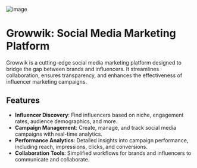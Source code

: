 ![image](https://github.com/user-attachments/assets/7199d8ce-f150-4858-8fd3-b4a479610121)


# Growwik: Social Media Marketing Platform

Growwik is a cutting-edge social media marketing platform designed to bridge the gap between brands and influencers. It streamlines collaboration, ensures transparency, and enhances the effectiveness of influencer marketing campaigns.

## Features

- **Influencer Discovery**: Find influencers based on niche, engagement rates, audience demographics, and more.
- **Campaign Management**: Create, manage, and track social media campaigns with real-time analytics.
- **Performance Analytics**: Detailed insights into campaign performance, including reach, impressions, clicks, and conversions.
- **Collaboration Tools**: Simplified workflows for brands and influencers to communicate and collaborate.
